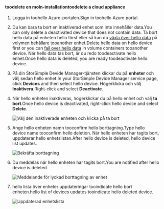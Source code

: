 #### <a name="toodelete-a-cloud-appliance"></a><span data-ttu-id="e606a-101">toodelete en moln-installation</span><span class="sxs-lookup"><span data-stu-id="e606a-101">toodelete a cloud appliance</span></span>

1. <span data-ttu-id="e606a-102">Logga in toohello Azure-portalen.</span><span class="sxs-lookup"><span data-stu-id="e606a-102">Sign in toohello Azure portal.</span></span>
2. <span data-ttu-id="e606a-103">Du kan bara ta bort en inaktiverad enhet som inte innehåller data.</span><span class="sxs-lookup"><span data-stu-id="e606a-103">You can only delete a deactivated device that does not contain data.</span></span> <span data-ttu-id="e606a-104">Ta bort hello data på enheten hello först eller så kan du [växla över hello data](../articles/storsimple/storsimple-8000-device-failover-cloud-appliance.md) på volymen behållare tooanother enhet.</span><span class="sxs-lookup"><span data-stu-id="e606a-104">Delete hello data on hello device first or you can [fail over hello data](../articles/storsimple/storsimple-8000-device-failover-cloud-appliance.md) in volume containers tooanother device.</span></span> <span data-ttu-id="e606a-105">När hello data tas bort, är du redo toodeactivate hello enhet.</span><span class="sxs-lookup"><span data-stu-id="e606a-105">Once hello data is deleted, you are ready toodeactivate hello device.</span></span>
3. <span data-ttu-id="e606a-106">På din StorSimple Devide Manager-tjänsten klickar du på **enheter** och välj sedan hello enhet.</span><span class="sxs-lookup"><span data-stu-id="e606a-106">In your StorSimple Devide Manager service page, click **Devices** and then select hello device.</span></span> <span data-ttu-id="e606a-107">Högerklicka och välj **Inaktivera**.</span><span class="sxs-lookup"><span data-stu-id="e606a-107">Right-click and select **Deactivate**.</span></span>
4. <span data-ttu-id="e606a-108">När hello enheten inaktiveras, högerklickar du på hello enhet och välj **ta bort**.</span><span class="sxs-lookup"><span data-stu-id="e606a-108">Once hello device is deactivated, right-click hello device and select **Delete**.</span></span>

    ![Välj den inaktiverade enheten och klicka på ta bort](./media/storsimple-8000-delete-cloud-appliance/delete-cloud-appliance1.png)

5. <span data-ttu-id="e606a-110">Ange hello enheten namn tooconfirm hello borttagning.</span><span class="sxs-lookup"><span data-stu-id="e606a-110">Type hello device name tooconfirm hello deletion.</span></span> <span data-ttu-id="e606a-111">När hello enheten har tagits bort, uppdaterar hello enhetslistan.</span><span class="sxs-lookup"><span data-stu-id="e606a-111">After hello device is deleted, hello device list updates.</span></span>

    ![Bekräfta borttagning](./media/storsimple-8000-delete-cloud-appliance/delete-cloud-appliance2.png)

6. <span data-ttu-id="e606a-113">Du meddelas när hello enheten har tagits bort.</span><span class="sxs-lookup"><span data-stu-id="e606a-113">You are notified after hello device is deleted.</span></span>

    ![Meddelande för lyckad borttagning av enhet](./media/storsimple-8000-delete-cloud-appliance/delete-cloud-appliance4.png)

7. <span data-ttu-id="e606a-115">hello lista över enheter uppdateringar tooindicate hello bort enheten.</span><span class="sxs-lookup"><span data-stu-id="e606a-115">hello list of devices updates tooindicate hello deleted device.</span></span>

    ![Uppdaterad enhetslista](./media/storsimple-8000-delete-cloud-appliance/delete-cloud-appliance5.png)
